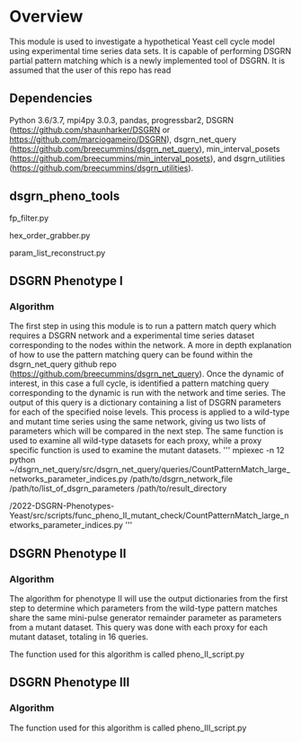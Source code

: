 # Overview

This module is used to investigate a hypothetical Yeast cell cycle model using experimental time series data sets. It is capable of performing DSGRN partial pattern matching which is a newly implemented tool of DSGRN. It is assumed that the user of this repo has read 

## Dependencies
Python 3.6/3.7, mpi4py 3.0.3, pandas, progressbar2, DSGRN (https://github.com/shaunharker/DSGRN or https://github.com/marciogameiro/DSGRN), dsgrn_net_query (https://github.com/breecummins/dsgrn_net_query), min_interval_posets (https://github.com/breecummins/min_interval_posets), and dsgrn_utilities (https://github.com/breecummins/dsgrn_utilities).




## dsgrn_pheno_tools

fp_filter.py

hex_order_grabber.py

param_list_reconstruct.py

## DSGRN Phenotype I
### Algorithm 

The first step in using this module is to run a pattern match query which requires a DSGRN network and a experimental time series dataset corresponding to the nodes within the network. A more in depth explanation of how to use the pattern matching query can be found within the dsgrn_net_query github repo (https://github.com/breecummins/dsgrn_net_query). Once the dynamic of interest, in this case a full cycle, is identified a pattern matching query corresponding to the dynamic is run with the network and time series. The output of this query is a dictionary containing a list of DSGRN parameters for each of the specified noise levels. This process is applied to a wild-type and mutant time series using the same network, giving us two lists of parameters which will be compared in the next step. The same function is used to examine all wild-type datasets for each proxy, while a proxy specific function is used to examine the mutant datasets.
'''
mpiexec -n 12 python ~/dsgrn_net_query/src/dsgrn_net_query/queries/CountPatternMatch_large_networks_parameter_indices.py /path/to/dsgrn_network_file /path/to/list_of_dsgrn_parameters /path/to/result_directory

/2022-DSGRN-Phenotypes-Yeast/src/scripts/func_pheno_II_mutant_check/CountPatternMatch_large_networks_parameter_indices.py
'''



## DSGRN Phenotype II
### Algorithm 

The algorithm for phenotype II will use the output dictionaries from the first step to determine which parameters from the wild-type pattern matches share the same mini-pulse generator remainder parameter as parameters from a mutant dataset. This query was done with each proxy for each mutant dataset, totaling in 16 queries. 

The function used for this algorithm is called pheno_II_script.py



## DSGRN Phenotype III
### Algorithm 


The function used for this algorithm is called pheno_III_script.py